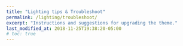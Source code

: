 ```yaml
---
title: "Lighting tips & Troubleshoot"
permalink: /lighting/troubleshoot/
excerpt: "Instructions and suggestions for upgrading the theme."
last_modified_at: 2018-11-25T19:38:20-05:00
# toc: true
---
```


